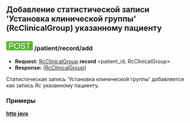 ## Добавление статистической записи 'Установка клинической группы' (RcClinicalGroup) указанному пациенту 

### ![POST](../../../../../img/post.png) /patient/record/add
* **Request:** [RcClinicalGroup](../../../../../types/types.md#com.siams.med.api.Rc.RcClinicalGroup) **record** <patient_id, RcClinicalGroup>
* **Response:** [[RcClinicalGroup](../../../../../types/types.md#com.siams.med.api.Rc.RcClinicalGroup)]

Статистическая запись 'Установка клинической группы' добавляется как запись Rc указанному пациенту.

### Примеры
**[http](../examples/RcClinicalGroup/add.md) [java](../examples/RcClinicalGroup/addJava.md)** 
